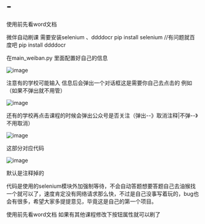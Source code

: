 # -

使用前先看word文档

微伴自动刷课
需要安装selenium 、ddddocr
pip install selenium   //有问题就百度吧
pip install ddddocr

在main_weiban.py 里面配置好自己的信息

![image](https://github.com/user-attachments/assets/69aead24-9583-45fa-9bf6-f83590426b21)


注意有的学校可能输入 信息后会弹出一个对话框这是需要你自己去点击的
例如（如果不弹出就不用管）


![image](https://github.com/user-attachments/assets/3ad189e9-6416-464f-8b0c-bc3ec0f0a59e)


	
还有的学校再点击课程的时候会弹出公众号是否关注（弹出--》取消注释|不弹--》不用取消）

![image](https://github.com/user-attachments/assets/1c6963ef-0dfe-44b7-8545-38fc3850c948)


这部分对应代码

![image](https://github.com/user-attachments/assets/2487ae90-39ba-493a-bbd6-c56269e9983d)

默认是注释掉的

代码是使用的selenium模块外加强制等待，不会自动答题想要答题自己去油猴找一个就可以了，速度肯定没有网络请求那么快，不过是自己没事写着玩的，bug也会有很多，希望大家多提提意见，毕竟这是自己的第一个项目。

使用前先看word文档 如果有其他课程修改下按钮属性就可以刷了
